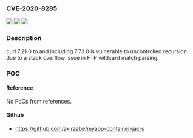 ### [CVE-2020-8285](https://cve.mitre.org/cgi-bin/cvename.cgi?name=CVE-2020-8285)
![](https://img.shields.io/static/v1?label=Product&message=https%3A%2F%2Fgithub.com%2Fcurl%2Fcurl&color=blue)
![](https://img.shields.io/static/v1?label=Version&message=n%2Fa&color=blue)
![](https://img.shields.io/static/v1?label=Vulnerability&message=Uncontrolled%20Recursion%20(CWE-674)&color=brighgreen)

### Description

curl 7.21.0 to and including 7.73.0 is vulnerable to uncontrolled recursion due to a stack overflow issue in FTP wildcard match parsing.

### POC

#### Reference
No PoCs from references.

#### Github
- https://github.com/akiraabe/myapp-container-jaxrs

